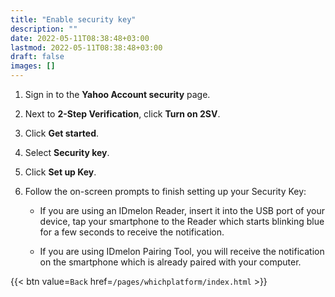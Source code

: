 ```yaml
---
title: "Enable security key"
description: ""
date: 2022-05-11T08:38:48+03:00
lastmod: 2022-05-11T08:38:48+03:00
draft: false
images: []
---
```


1. Sign in to the **Yahoo Account security** page.  

2. Next to **2-Step Verification**, click **Turn on 2SV**.  

3. Click **Get started**.  

4. Select **Security key**.  

5. Click **Set up Key**.  

6. Follow the on-screen prompts to finish setting up your Security Key:  

    - If you are using an IDmelon Reader, insert it into the USB port of your device, tap your smartphone to the Reader which starts blinking blue for a few seconds to receive the notification.  
    
    - If you are using IDmelon Pairing Tool, you will receive the notification on the smartphone which is already paired with your computer.  

{{< btn value=`Back` href=`/pages/whichplatform/index.html` >}}

